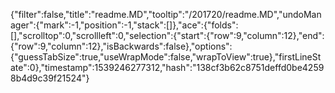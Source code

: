 {"filter":false,"title":"readme.MD","tooltip":"/201720/readme.MD","undoManager":{"mark":-1,"position":-1,"stack":[]},"ace":{"folds":[],"scrolltop":0,"scrollleft":0,"selection":{"start":{"row":9,"column":12},"end":{"row":9,"column":12},"isBackwards":false},"options":{"guessTabSize":true,"useWrapMode":false,"wrapToView":true},"firstLineState":0},"timestamp":1539246277312,"hash":"138cf3b62c8751deffd0be42598b4d9c39f21524"}